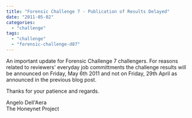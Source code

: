 ```yaml
---
title: "Forensic Challenge 7 - Publication of Results Delayed"
date: "2011-05-02"
categories: 
  - "challenge"
tags: 
  - "challenge"
  - "forensic-challenge-d87"
---
```


An important update for Forensic Challenge 7 challengers. For reasons related to reviewers' everyday job committments the challenge results will be announced on Friday, May 6th 2011 and not on Friday, 29th April as announced in the previous blog post.  
  
Thanks for your patience and regards.  
  
Angelo Dell'Aera  
The Honeynet Project
